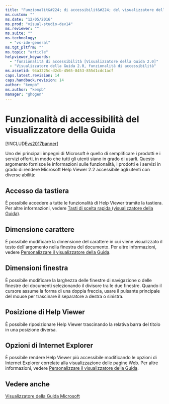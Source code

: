 ```yaml
---
title: "Funzionalit&#224; di accessibilit&#224; del visualizzatore della Guida | Microsoft Docs"
ms.custom: ""
ms.date: "12/05/2016"
ms.prod: "visual-studio-dev14"
ms.reviewer: ""
ms.suite: ""
ms.technology: 
  - "vs-ide-general"
ms.tgt_pltfrm: ""
ms.topic: "article"
helpviewer_keywords: 
  - "funzionalità di accessibilità [Visualizzatore della Guida 2.0]"
  - "Visualizzatore della Guida 2.0, funzionalità di accessibilità"
ms.assetid: 94a3225c-d2cb-4565-8453-855d1cdc1acf
caps.latest.revision: 14
caps.handback.revision: 14
author: "kempb"
ms.author: "kempb"
manager: "ghogen"
---
```

# Funzionalit&#224; di accessibilit&#224; del visualizzatore della Guida
[!INCLUDE[vs2017banner](../code-quality/includes/vs2017banner.md)]

Uno dei principali impegni di Microsoft è quello di semplificare i prodotti e i servizi offerti, in modo che tutti gli utenti siano in grado di usarli.  Questo argomento fornisce le informazioni sulle funzionalità, i prodotti e i servizi in grado di rendere Microsoft Help Viewer 2.2 accessibile agli utenti con diverse abilità:  
  
## Accesso da tastiera  
 È possibile accedere a tutte le funzionalità di Help Viewer tramite la tastiera.  Per altre informazioni, vedere [Tasti di scelta rapida \(visualizzatore della Guida\)](../ide/shortcut-keys-help-viewer.md).  
  
## Dimensione carattere  
 È possibile modificare la dimensione del carattere in cui viene visualizzato il testo dell'argomento nella finestra del documento.  Per altre informazioni, vedere [Personalizzare il visualizzatore della Guida](../ide/customize-the-help-viewer.md).  
  
## Dimensioni finestra  
 È possibile modificare la larghezza delle finestre di navigazione o delle finestre dei documenti selezionando il divisore tra le due finestre.  Quando il cursore assume la forma di una doppia freccia, usare il pulsante principale del mouse per trascinare il separatore a destra o sinistra.  
  
## Posizione di Help Viewer  
 È possibile riposizionare Help Viewer trascinando la relativa barra del titolo in una posizione diversa.  
  
## Opzioni di Internet Explorer  
 È possibile rendere Help Viewer più accessibile modificando le opzioni di Internet Explorer correlate alla visualizzazione delle pagine Web.  Per altre informazioni, vedere [Personalizzare il visualizzatore della Guida](../ide/customize-the-help-viewer.md).  
  
## Vedere anche  
 [Visualizzatore della Guida Microsoft](../ide/microsoft-help-viewer.md)